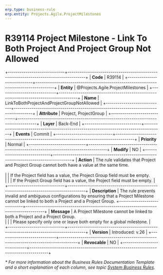 ```yaml
---
erp.type: business-rule
erp.entity: Projects.Agile.ProjectMilestones
---
```

 
 # R39114 Project Milestone - Link To Both Project And Project Group Not Allowed
 +-----------------------------+---------------------------------------------------------------------------------------+
 | **Code**                    | R39114                                                                                |
 +-----------------------------+---------------------------------------------------------------------------------------+
 | **Entity**                  | @Projects.Agile.ProjectMilestones                                                     |
 +-----------------------------+---------------------------------------------------------------------------------------+
 | **Name**                    | LinkToBothProjectAndProjectGroupNotAllowed                                            |
 +-----------------------------+---------------------------------------------------------------------------------------+
 | **Attribute**               | Project, ProjectGroup                                                                 |
 +-----------------------------+---------------------------------------------------------------------------------------+
 | **Layer**                   | Back-End                                                                              |
 +-----------------------------+---------------------------------------------------------------------------------------+
 | **Events**                  | Commit                                                                                |
 +-----------------------------+---------------------------------------------------------------------------------------+
 | **Priority**                | Normal                                                                                |
 +-----------------------------+---------------------------------------------------------------------------------------+
 | **Modify**                  | NO                                                                                    |
 +-----------------------------+---------------------------------------------------------------------------------------+
 | **Action**                  | The rule validates that Project and Project Group cannot both have a value at the same time.<br>        
 |                             | If the Project field has a value, the Project Group field must be empty.<br>          |
 |                             | If the Project Group field has a value, the Project field must be empty.              |
 +-----------------------------+---------------------------------------------------------------------------------------+
 | **Description**             | The rule prevents invalid and ambiguous configurations by ensuring that a Project Milestone cannot be linked to both a Project and a Project Group. 
 +-----------------------------+---------------------------------------------------------------------------------------+
 | **Message**                 | A Project Milestone cannot be linked to both a Project and a Project Group.<br>       |
 |                             | Please specify only one or leave both empty for a global milestone.                   |     
 +-----------------------------+---------------------------------------------------------------------------------------+
 | **Version**                 | Introduced: v.26                                                                      |
 +-----------------------------+---------------------------------------------------------------------------------------+
 | **Revocable**               | NO                                                                                    |
 +-----------------------------+---------------------------------------------------------------------------------------+
 
 *\* For more information about the Business Rules Documentation Template and a short explanation of each column, see
 topic [System Business Rules](../templates/template-description-system-business-rules.md).*

